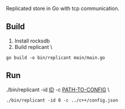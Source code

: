 Replicated store in Go with tcp communication.

## Build

1. Install rocksdb
2. Build replicant \
```
go build -o bin/replicant main/main.go
```

## Run
./bin/replicant -id <u>ID</u> -c <u>PATH-TO-CONFIG</u> \
```
./bin/replicant -id 0 -c ../c++/config.json
```